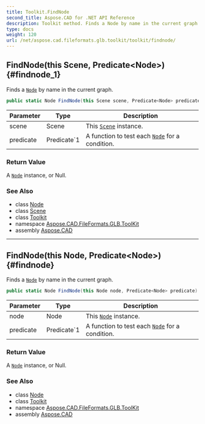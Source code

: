 ```yaml
---
title: Toolkit.FindNode
second_title: Aspose.CAD for .NET API Reference
description: Toolkit method. Finds a Node by name in the current graph
type: docs
weight: 120
url: /net/aspose.cad.fileformats.glb.toolkit/toolkit/findnode/
---
```

## FindNode(this Scene, Predicate&lt;Node&gt;) {#findnode_1}

Finds a [`Node`](../../../aspose.cad.fileformats.glb/node/) by name in the current graph.

```csharp
public static Node FindNode(this Scene scene, Predicate<Node> predicate)
```

| Parameter | Type | Description |
| --- | --- | --- |
| scene | Scene | This [`Scene`](../../../aspose.cad.fileformats.glb/scene/) instance. |
| predicate | Predicate`1 | A function to test each [`Node`](../../../aspose.cad.fileformats.glb/node/) for a condition. |

### Return Value

A [`Node`](../../../aspose.cad.fileformats.glb/node/) instance, or Null.

### See Also

* class [Node](../../../aspose.cad.fileformats.glb/node/)
* class [Scene](../../../aspose.cad.fileformats.glb/scene/)
* class [Toolkit](../)
* namespace [Aspose.CAD.FileFormats.GLB.ToolKit](../../toolkit/)
* assembly [Aspose.CAD](../../../)

---

## FindNode(this Node, Predicate&lt;Node&gt;) {#findnode}

Finds a [`Node`](../../../aspose.cad.fileformats.glb/node/) by name in the current graph.

```csharp
public static Node FindNode(this Node node, Predicate<Node> predicate)
```

| Parameter | Type | Description |
| --- | --- | --- |
| node | Node | This [`Node`](../../../aspose.cad.fileformats.glb/node/) instance. |
| predicate | Predicate`1 | A function to test each [`Node`](../../../aspose.cad.fileformats.glb/node/) for a condition. |

### Return Value

A [`Node`](../../../aspose.cad.fileformats.glb/node/) instance, or Null.

### See Also

* class [Node](../../../aspose.cad.fileformats.glb/node/)
* class [Toolkit](../)
* namespace [Aspose.CAD.FileFormats.GLB.ToolKit](../../toolkit/)
* assembly [Aspose.CAD](../../../)


